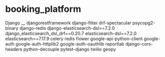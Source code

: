 # booking_platform

Django __
djangorestframework
django-filter
drf-spectacular
psycopg2-binary
django-redis
django-elasticsearch-dsl==7.2.0
django_elasticsearch_dsl_drf==0.20.7
elasticsearch-dsl==7.2.0
elasticsearch==7.17.9
celery
redis
flower
google-api-python-client
google-auth
google-auth-httplib2
google-auth-oauthlib
reportlab
django-cors-headers
python-decouple
pytest-django
twilio
geopy
